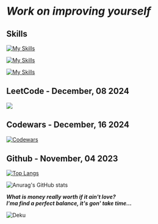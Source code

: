 # _Work on improving yourself_

## **Skills**

[![My Skills](https://skillicons.dev/icons?i=c,cpp,powershell,py,java)](https://skillicons.dev)

[![My Skills](https://skillicons.dev/icons?i=html,css,js,bootstrap,ps)](https://skillicons.dev)

[![My Skills](https://skillicons.dev/icons?i=vscode,github,git,discord,figma)](https://skillicons.dev)

## **LeetCode - December, 08 2024**

[![](https://leetcard.jacoblin.cool/Entes-steinla?ext=heatmap)](https://leetcode.com/u/Entes-steinla/)

## **Codewars - December, 16 2024**

[![Codewars](https://github.r2v.ch/codewars?user=Entes-steinla&name=true&top_languages=true&theme=dark&hide_clan=true&stroke=%#fff)](https://www.codewars.com/users/Entes-steinla)

## **Github - November, 04 2023**

[![Top Langs](https://github-readme-stats.vercel.app/api/top-langs/?username=Entes-steinla&layout=compact&theme=github_dark)](https://github.com/anuraghazra/github-readme-stats)

![Anurag's GitHub stats](https://github-readme-stats.vercel.app/api?username=Entes-steinla&show_icons=true&theme=github_dark)

**_What is money really worth if it ain't love?_**  
**_I'ma find a perfect balance, it's gon' take time..._**

![Deku](https://i.pinimg.com/564x/cb/bc/0f/cbbc0fd08b18cb06956a463416c0fc09.jpg)
